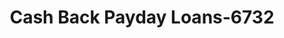 ---
f_zip-code: 65584
f_state-code: MO
title: Cash Back Payday Loans-6732
f_phone: 573-336-8787
f_city-only: Saint Robert
f_address: 1058 Missouri Avenue Saint Robert
f_location-unique-id: '6732'
slug: cash-back-payday-loans-6732
updated-on: '2024-05-30T13:46:58.046Z'
created-on: '2024-05-30T13:36:59.803Z'
published-on: '2024-05-30T13:54:32.469Z'
f_city-state: cms/city/saint-robert-mo.md
f_company: cms/company/cash-back-payday-loans.md
f_state: cms/state/missouri.md
layout: '[payday-loan].html'
tags: payday-loan
---